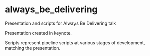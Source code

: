 # always_be_delivering
Presentation and scripts for Always Be Delivering talk

Presentation created in keynote.

Scripts represent pipeline scripts at various stages of development, matching the presentation.

